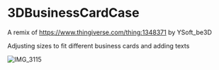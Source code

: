# 3DBusinessCardCase

A remix of https://www.thingiverse.com/thing:1348371 by YSoft_be3D



Adjusting sizes to fit different business cards and adding texts



![IMG_3115](https://user-images.githubusercontent.com/75366433/107605370-f0ac7080-6c6d-11eb-99f2-c67d3369c7e1.jpg)
